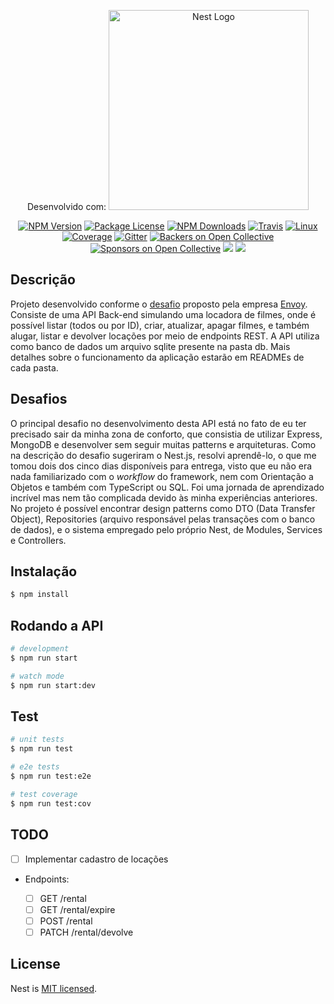 <p align="center"> Desenvolvido com:
  <a href="http://nestjs.com/" target="blank"><img src="https://nestjs.com/img/logo_text.svg" width="320" alt="Nest Logo" /></a>
</p>

[travis-image]: https://api.travis-ci.org/nestjs/nest.svg?branch=master
[travis-url]: https://travis-ci.org/nestjs/nest
[linux-image]: https://img.shields.io/travis/nestjs/nest/master.svg?label=linux
[linux-url]: https://travis-ci.org/nestjs/nest
  
  <p align="center"></p>
    <p align="center">
<a href="https://www.npmjs.com/~nestjscore"><img src="https://img.shields.io/npm/v/@nestjs/core.svg" alt="NPM Version" /></a>
<a href="https://www.npmjs.com/~nestjscore"><img src="https://img.shields.io/npm/l/@nestjs/core.svg" alt="Package License" /></a>
<a href="https://www.npmjs.com/~nestjscore"><img src="https://img.shields.io/npm/dm/@nestjs/core.svg" alt="NPM Downloads" /></a>
<a href="https://travis-ci.org/nestjs/nest"><img src="https://api.travis-ci.org/nestjs/nest.svg?branch=master" alt="Travis" /></a>
<a href="https://travis-ci.org/nestjs/nest"><img src="https://img.shields.io/travis/nestjs/nest/master.svg?label=linux" alt="Linux" /></a>
<a href="https://coveralls.io/github/nestjs/nest?branch=master"><img src="https://coveralls.io/repos/github/nestjs/nest/badge.svg?branch=master#5" alt="Coverage" /></a>
<a href="https://gitter.im/nestjs/nestjs?utm_source=badge&utm_medium=badge&utm_campaign=pr-badge&utm_content=body_badge"><img src="https://badges.gitter.im/nestjs/nestjs.svg" alt="Gitter" /></a>
<a href="https://opencollective.com/nest#backer"><img src="https://opencollective.com/nest/backers/badge.svg" alt="Backers on Open Collective" /></a>
<a href="https://opencollective.com/nest#sponsor"><img src="https://opencollective.com/nest/sponsors/badge.svg" alt="Sponsors on Open Collective" /></a>
  <a href="https://paypal.me/kamilmysliwiec"><img src="https://img.shields.io/badge/Donate-PayPal-dc3d53.svg"/></a>
  <a href="https://twitter.com/nestframework"><img src="https://img.shields.io/twitter/follow/nestframework.svg?style=social&label=Follow"></a>
</p>
  <!--[![Backers on Open Collective](https://opencollective.com/nest/backers/badge.svg)](https://opencollective.com/nest#backer)
  [![Sponsors on Open Collective](https://opencollective.com/nest/sponsors/badge.svg)](https://opencollective.com/nest#sponsor)-->

## Descrição

Projeto desenvolvido conforme o [desafio](https://gist.github.com/lBrunol/5f2870294d3d5f24cfcb8cdb88d51504) proposto pela empresa [Envoy](https://envoy.tec.br/). Consiste de uma API Back-end simulando uma locadora de filmes, onde é possível listar (todos ou por ID), criar, atualizar, apagar filmes, e também alugar, listar e devolver locações por meio de endpoints REST. A API utiliza como banco de dados um arquivo sqlite presente na pasta db. Mais detalhes sobre o funcionamento da aplicação estarão em READMEs de cada pasta.

## Desafios
O principal desafio no desenvolvimento desta API está no fato de eu ter precisado sair da minha zona de conforto, que consistia de utilizar Express, MongoDB e desenvolver sem seguir muitas patterns e arquiteturas. Como na descrição do desafio sugeriram o Nest.js, resolvi aprendê-lo, o que me tomou dois dos cinco dias disponíveis para entrega, visto que eu não era nada familiarizado com o *workflow* do framework, nem com Orientação a Objetos e também com TypeScript ou SQL. Foi uma jornada de aprendizado incrível mas nem tão complicada devido às minha experiências anteriores. No projeto é possível encontrar design patterns como DTO (Data Transfer Object), Repositories (arquivo responsável pelas transações com o banco de dados), e o sistema empregado pelo próprio Nest, de Modules, Services e Controllers. 

## Instalação

```bash
$ npm install
```

## Rodando a API

```bash
# development
$ npm run start

# watch mode
$ npm run start:dev
```

## Test

```bash
# unit tests
$ npm run test

# e2e tests
$ npm run test:e2e

# test coverage
$ npm run test:cov
```
## TODO

 - [ ] Implementar cadastro de locações
 
 - Endpoints:

	 - [ ] GET /rental
	 - [ ] GET /rental/expire
	 - [ ] POST /rental
	 - [ ] PATCH /rental/devolve

## License

  Nest is [MIT licensed](LICENSE).
